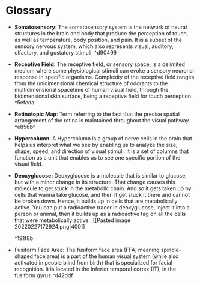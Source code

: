 # Glossary

- **Somatosensory**: The somatosensory system is the network of neural structures in the brain and body that produce the perception of touch, as well as temperature, body position, and pain. It is a subset of the sensory nervous system, which also represents visual, auditory, olfactory, and gustatory stimuli. ^d90499
- **Receptive Field**: The receptive field, or sensory space, is a delimited medium where some physiological stimuli can evoke a sensory neuronal response in specific organisms. Complexity of the receptive field ranges from the unidimensional chemical structure of odorants to the multidimensional spacetime of human visual field, through the bidimensional skin surface, being a receptive field for touch perception. ^5efcda
- **Retinotopic Map**: Term referring to the fact that the precise spatial arrangement of the retina is maintained throughout the visual pathway. ^e856bf
- **Hypercolumn**: A Hypercolumn is a group of nerve cells in the brain that helps us interpret what we see by enabling us to analyze the size, shape, speed, and direction of visual stimuli. It is a set of columns that function as a unit that enables us to see one specific portion of the visual field.
- **Deoxyglucose:** Deoxyglucose is a molecule that is similar to glucose, but with a minor change in its structure. That change causes this molecule to get stuck in the metabolic chain. And so it gets taken up by cells that wanna take glucose, and then it get stuck it there and cannot be broken down. Hence, it builds up in cells that are metabolically active. You can put a radioactive tracer in deoxyglucose, inject it into a person or animal, then it builds up as a radioactive tag on all the cells that were metabolically active.
	![[Pasted image 20220227172924.png|400]]

	 ^191f8b

- Fusiform Face Area: The fusiform face area (FFA, meaning spindle-shaped face area) is a part of the human visual system (while also activated in people blind from birth) that is specialized for facial recognition. It is located in the inferior temporal cortex (IT), in the fusiform gyrus ^d42ddf
